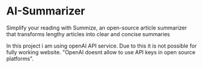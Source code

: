 # AI-Summarizer
 Simplify your reading with Summize, an open-source article summarizer that transforms lengthy articles into clear and concise summaries


In this project i am using openAI API service. Due to this it is not possible for fully working website. "OpenAI doesnt allow to use API keys in open source platforms".

